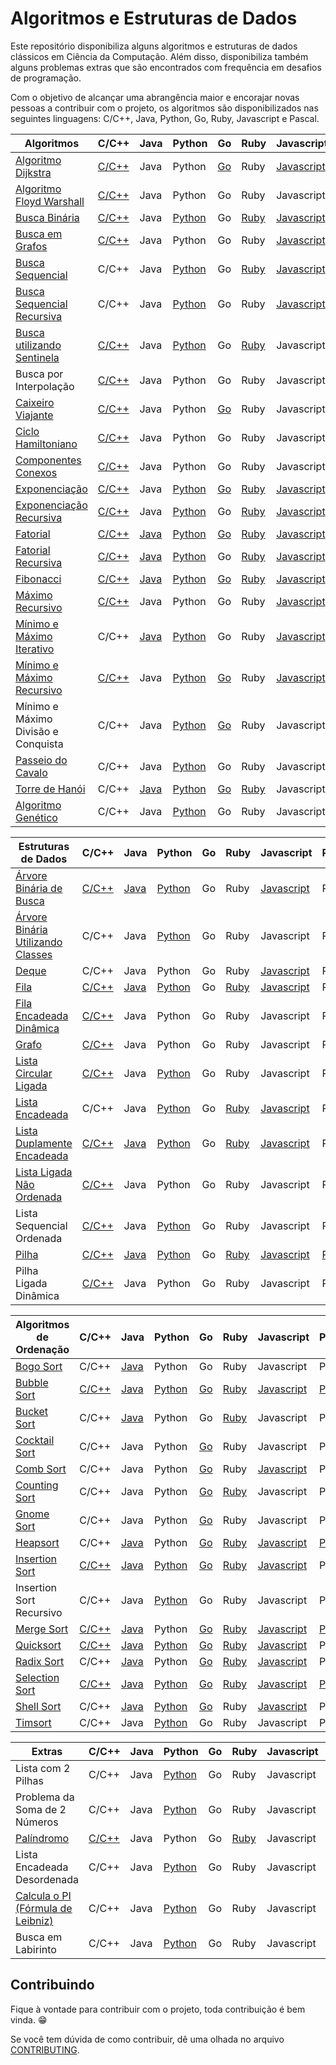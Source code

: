 # Algoritmos e Estruturas de Dados

Este repositório disponibiliza alguns algoritmos e estruturas de dados clássicos em Ciência da Computação. Além disso, disponibiliza também alguns problemas extras que são encontrados com frequência em desafios de programação.

Com o objetivo de alcançar uma abrangência maior e encorajar novas pessoas a contribuir com o projeto, os algoritmos são disponibilizados nas seguintes linguagens: C/C++, Java, Python, Go, Ruby, Javascript e Pascal.

| Algoritmos                          | C/C++ | Java | Python | Go | Ruby | Javascript | Pascal |
|-------------------------------------|-------|------|--------|----|------|------------|--------|
| [Algoritmo Dijkstra][1]                  | [C/C++](/src/c/AlgoritmoDijkstra.c) | Java | Python | [Go](/src/go/dijkstra/dijkstra.go) | Ruby | [Javascript](src/javascript/AlgoritmoDijkstra.js) | Pascal |
| [Algoritmo Floyd Warshall][2]             | [C/C++](/src/c/AlgoritmoFloydWarshall.c) | Java | Python | Go | Ruby | Javascript |  Pascal |
| [Busca Binária][5]                       | [C/C++](/src/c/BinarySearch.cpp) | Java | [Python](/src/python/busca_binaria.py) | Go | [Ruby](/src/ruby/BuscaBinaria.rb) | [Javascript](/src/javascript/BinarySearch.js) |  [Pascal](/src/pascal/busca-binaria.pas) |
| [Busca em Grafos][6]                      | [C/C++](/src/c/BuscaEmGrafo.c) | Java | Python | Go | Ruby | [Javascript](/src/javascript/GraphSearch.js) | Pascal |
| [Busca Sequencial][7]                    | C/C++ | Java | [Python](/src/python/busca_sequencial.py) | Go | [Ruby](/src/ruby/BuscaSequencial.rb) | [Javascript](/src/javascript/BuscaLinear.js) |  Pascal |
| [Busca Sequencial Recursiva][8]          | C/C++ | Java | [Python](/src/python/busca_sequencial_recursiva.py) | Go | Ruby | [Javascript](/src/javascript/RecursiveLinearSearch.js) |  Pascal |
| [Busca utilizando Sentinela][9]          | [C/C++](/src/c/BuscaSentinela.c) | Java | [Python](/src/python/busca_sentinela.py) | Go | [Ruby](/src/ruby/BuscaSentinela.rb) | Javascript |  Pascal |
| Busca por Interpolação          | [C/C++](/src/c/Interpolation_search.cpp) | Java | Python | Go | Ruby | Javascript |  Pascal |
| [Caixeiro Viajante][10]                   | [C/C++](/src/c/CaixeiroViajante.c) | Java | Python | [Go](/src/go/caixeiroviajante/caixeiroviajante.go) | Ruby | Javascript |  Pascal |
| [Ciclo Hamiltoniano][11]                  | [C/C++](/src/c/CicloHamiltoniano.c) | Java | Python | Go | Ruby | Javascript |  Pascal |
| [Componentes Conexos][12]                 | [C/C++](/src/c/ComponentesConexos.c) | Java | Python | Go | Ruby | Javascript |  Pascal |
| [Exponenciação][13]                       | [C/C++](/src/c/Exponenciacao.c) | Java | [Python](/src/python/exponenciacao.py) | [Go](/src/go/exponenciacao/exponenciacao.go) | [Ruby](/src/ruby/Exponenciacao.rb) | [Javascript](/src/javascript/Exponentiation.js) |  Pascal |
| [Exponenciação Recursiva][14]             | [C/C++](/src/c/ExponenciacaoRecursiva.c) | Java | [Python](/src/python/exponenciacao_recursiva.py) | Go | [Ruby](/src/ruby/ExponenciacaoRecursiva.rb) | [Javascript](/src/javascript/ExponentiationRecursive.js) |  Pascal |
| [Fatorial][15]                            | [C/C++](/src/c/Fatorial.c) | [Java](/src/java/Fatorial.java) | [Python](/src/python/fatorial.py) | [Go](/src/go/fatorial/fatorial.go) | [Ruby](/src/ruby/Fatorial.rb) | [Javascript](/src/javascript/Factorial.js) |  [Pascal](/src/pascal/fatorial.py) |
| [Fatorial Recursiva][16]                  | [C/C++](/src/c/FatorialRecursiva.c) | [Java](/src/java/FatorialRecursiva.java) | [Python](/src/python/fatorial_recursiva.py) | Go | [Ruby](/src/ruby/Fatorial.rb) | [Javascript](/src/javascript/FactorialRecursive.js) | [Pascal](src/pascal/fatorial-recusiva.pas) |
| [Fibonacci][17]                           | [C/C++](/src/c/Fibonacci.cpp) | [Java](/src/java/Fibonacci.java) | [Python](/src/python/fibonacci.py) | [Go](/src/go/fibonacci/fibonacci.go) | [Ruby](/src/ruby/Fibonacci.rb) | [Javascript](/src/javascript/Fibonacci.js) | Pascal |
| [Máximo Recursivo][26]                    | [C/C++](/src/c/MaxRecursivo.c) | Java | Python | Go | Ruby | [Javascript](/src/javascript/MaxRecursive.js) |  Pascal |
| [Mínimo e Máximo Iterativo][27]           | C/C++ | [Java](/src/java/MaxMinArray.java) | [Python](/src/python/min_max_iterativo.py) | Go | Ruby | [Javascript](/src/javascript/IterativeMinAndMax.js) | Pascal |
| [Mínimo e Máximo Recursivo][28]           | [C/C++](/src/c/MaxMinRecursivo.c) | Java | [Python](/src/python/maximo_minimo_recursivo.py) | [Go](/src/go/maximominimo/MaximoMinimo.go) | Ruby | [Javascript](/src/javascript/RecursiveMinAndMax.js) | Pascal |
| Mínimo e Máximo Divisão e Conquista | C/C++ | Java | [Python](/src/python/maximo_recursivo_dc.py) | [Go](/src/go/maximominimo/MaximoMinimo.go) | Ruby | Javascript | Pascal |
| [Passeio do Cavalo][30]                   | C/C++ | Java | [Python](/src/python/passeio_do_cavalo.py) | Go | Ruby | Javascript |  Pascal |
| [Torre de Hanói][33]                      | C/C++ | [Java](/src/java/TorreDeHanoi.java) | [Python](/src/python/torre_de_hanoi.py) | [Go](/src/go/hanoi/hanoi.go) | [Ruby](/src/ruby/Hanoi.rb) | Javascript | Pascal |
| [Algoritmo Genético][51]                  | C/C++ | Java | [Python](/src/python/genetic_algorithm.py) | Go | Ruby | Javascript |  Pascal |

| Estruturas de Dados                 | C/C++ | Java | Python | Go | Ruby | Javascript | Pascal |
|-------------------------------------|-------|------|--------|----|------|------------|--------|
| [Árvore Binária de Busca][3]        | [C/C++](/src/c/ArvoreBinariaDeBusca.c) | [Java](/src/java/ArvoreDeBuscaBinaria.java) | [Python](/src/python/arvore_binaria_de_busca.py) | Go | Ruby | [Javascript](/src/javascript/ArvoreDeBuscaBinaria.js) |  Pascal |
| [Árvore Binária Utilizando Classes][4]   | C/C++ | Java | [Python](/src/python/binary_tree.py) | Go | Ruby | Javascript |  Pascal |
| [Deque][54]                               | C/C++ | Java | Python | Go | Ruby | [Javascript](/src/javascript/Deque.js) | Pascal |
| [Fila][18]                                | [C/C++](/src/c/Fila.c) | [Java](/src/java/Fila.java) | [Python](/src/python/fila.py) | Go | [Ruby](/src/ruby/Fila.rb) | [Javascript](/src/javascript/Fila.js) |  Pascal |
| [Fila Encadeada Dinâmica][19]             | [C/C++](/src/c/FilaEncadeadaDinamica.c) | Java | Python | Go | Ruby | Javascript | Pascal |
| [Grafo][20]                               | [C/C++](/src/c/Grafos.c) | Java | Python | Go | Ruby | Javascript |  Pascal |
| [Lista Circular Ligada][52]               | [C/C++](/src/c/ListaCircularLigada.c) | Java | [Python](/src/python/lista_encadeada_circular.py) | Go | Ruby | Javascript |  Pascal |
| [Lista Encadeada][22]                     | C/C++ | Java | [Python](/src/python/lista_encadeada.py) | Go | [Ruby](/src/ruby/Lista_encadeada.rb) | [Javascript](/src/javascript/ListaSimplesmenteEncadeada.js) |  Pascal |
| [Lista Duplamente Encadeada][23]          | [C/C++](/src/c/ListaDuplamenteEncadeada.c) | [Java](/src/java/ListaDuplamenteEncadeada.java) | [Python](/src/python/lista_duplamente_encadeada.py) | Go | [Ruby](/src/ruby/Lista_duplamente_encadeada.rb)| [Javascript](/src/javascript/ListaDumplamenteEncadeada.js) | Pascal |
| [Lista Ligada Não Ordenada][24]           | [C/C++](/src/c/ListaLigadaNaoOrdenada.c) | Java | Python | Go | Ruby | Javascript | Pascal |
| Lista Sequencial Ordenada           | [C/C++](/src/c/ListaSequencialOrdenada.c) | Java | [Python](/src/python/lista_sequencial_ordenada.py) | Go | Ruby | Javascript |  Pascal |
| [Pilha][31]                               | [C/C++](/src/c/Pilha.c) | [Java](/src/java/Pilha.java) | [Python](/src/python/pilha.py) | Go | [Ruby](/src/ruby/Pilha.rb) | [Javascript](/src/javascript/Pilha.js) |  [Pascal](/src/pascal/pilha.pas) |
| Pilha Ligada Dinâmica               | [C/C++](/src/c/PilhaLigadaDinamica.c) | Java | Python | Go | Ruby | Javascript |  Pascal |

| Algoritmos de Ordenação             | C/C++ | Java | Python | Go | Ruby | Javascript | Pascal |
|-------------------------------------|-------|------|--------|----|------|------------|--------|
| [Bogo Sort][34]                     | C/C++ | [Java](/src/java/BogoSort.java) | Python | Go | Ruby | Javascript | Pascal |
| [Bubble Sort][35]                         | [C/C++](/src/c/BubbleSort.cpp) | [Java](/src/java/BubbleSort.java) | [Python](/src/python/bubble_sort.py) | [Go](/src/go/bubbleSort/bubbleSort.go) | [Ruby](/src/ruby/bubble_sort.rb) | [Javascript](/src/javascript/BurbbleSort.js) |  [Pascal](/src/pascal/bubble-sort.pas) |
| [Bucket Sort][36]                     | C/C++ | [Java](/src/java/BucketSort.java) | Python | Go | [Ruby](/src/ruby/bucket_sort.rb) | Javascript | Pascal |
| [Cocktail Sort][37]                       | C/C++ | Java | Python | [Go](/src/go/cocktailsort/cocktailsort.go) | Ruby | Javascript | Pascal |
| [Comb Sort][38]                           | C/C++ | Java | Python | [Go](/src/go/combsort/combsort.go) | Ruby | [Javascript](/src/javascript/CombSort.js) | Pascal |
| [Counting Sort][39]                       | C/C++ | Java | Python | [Go](/src/go/countingsort/countingsort.go) | [Ruby](/src/ruby/count_sort.rb) | Javascript | Pascal |
| [Gnome Sort][40]                          | C/C++ | Java | Python | [Go](/src/go/gnomesort/gnomesort.go) | Ruby | Javascript |  Pascal |
| [Heapsort][41]                            | C/C++ | [Java](/src/java/HeapSort.java) | Python | [Go](/src/go/heapsort/heapsort.go) | [Ruby](/src/ruby/heap_sort.rb) | [Javascript](/src/javascript/HeapSort.js) | [Pascal](/src/pascal/heapsort.pas) |
| [Insertion Sort][42]                      | [C/C++](/src/c/InsertionSort.cpp) | [Java](/src/java/InsertionSort.java) | [Python](/src/python/insertion_sort_iterativo.py) | [Go](/src/go/insertionsort/insertionsort.go) | [Ruby](/src/ruby/insertion_sort.rb) | [Javascript](/src/javascript/InsertionSort.js) |  Pascal |
| Insertion Sort Recursivo            | C/C++ | Java | [Python](/src/python/insertion_sort_recursivo.py) | Go | Ruby | Javascript |  Pascal |
| [Merge Sort][44]                          | [C/C++](/src/c/MergeSort.c) | [Java](/src/java/Mergesort.java) | Python | [Go](/src/go/mergesort/mergesort.go) | [Ruby](/src/ruby/merge_sort.rb) | [Javascript](/src/javascript/MergeSort.js) | [Pascal](/src/pascal/sort/mergesort.pas) |
| [Quicksort][45]                           | [C/C++](/src/c/QuickSort.cpp) | [Java](/src/java/Quicksort.java) | [Python](/src/python/quick_sort.py) | [Go](/src/go/quicksort/quicksort.go) | [Ruby](/src/ruby/quick_sort.rb) | [Javascript](/src/javascript/QuickSort.js) |  Pascal |
| [Radix Sort][46]                          | C/C++ | [Java](/src/java/RadixSort.java) | Python | [Go](/src/go/radixsort/radixsort.go) | [Ruby](/src/ruby/radix_sort.rb) | [Javascript](/src/javascript/RadixSort.js) | Pascal |
| [Selection Sort][47]                      | [C/C++](/src/c/SelectionSort.cpp) | [Java](/src/java/SelectionSort.java) | [Python](/src/python/selection_sort.py) | [Go](/src/go/selectionsort/selectionsort.go) | [Ruby](/src/ruby/selection_sort.rb) | [Javascript](/src/javascript/SelectionSort.js) | [Pascal](/src/pascal/selectsort.pas) |
| [Shell Sort][48]                          | C/C++ | [Java](/src/java/ShellSort.java) | [Python](/src/python/shell_sort.py) | [Go](/src/go/shellsort/shellsort.go) | Ruby | [Javascript](/src/javascript/ShellSort.js) |  Pascal |
| [Timsort][53]                             | C/C++ | Java | [Python](/src/python/tim_sort.py) | Go | Ruby | Javascript | Pascal |

| Extras                              | C/C++ | Java | Python | Go | Ruby | Javascript | Pascal |
|-------------------------------------|-------|------|--------|----|------|------------|--------|
| Lista com 2 Pilhas                  | C/C++ | Java | [Python](/src/python/lista_com_pilhas.py) | Go | Ruby | Javascript | Pascal |
| Problema da Soma de 2 Números       | C/C++ | Java | [Python](/src/python/soma_dois_numeros.py) | Go | Ruby | Javascript | Pascal |
| [Palíndromo][49]                    | [C/C++](/src/c/Palindromo.c) | Java | Python | Go | [Ruby](/src/ruby/Palindromo.rb) | Javascript | Pascal |
| Lista Encadeada Desordenada         | C/C++ | Java | [Python](/src/python/lista_encadeada_desordenada.py) | Go | Ruby | Javascript | Pascal | 
| [Calcula o PI (Fórmula de Leibniz)][50] | C/C++ | Java | [Python](/src/python/calculate_pi.py) | Go | Ruby | Javascript | Pascal |
| Busca em Labirinto                  | C/C++ | Java | [Python](/src/python/busca_em_labirinto.py) | Go | Ruby | Javascript | Pascal |

## Contribuindo

Fique à vontade para contribuir com o projeto, toda contribuição é bem vinda. :grin:

Se você tem dúvida de como contribuir, dê uma olhada no arquivo [CONTRIBUTING](CONTRIBUTING.md).

[1]: https://pt.wikipedia.org/wiki/Algoritmo_de_Dijkstra
[2]: https://pt.wikipedia.org/wiki/Algoritmo_de_Floyd-Warshall
[3]: https://pt.wikipedia.org/wiki/%C3%81rvore_bin%C3%A1ria_de_busca
[4]: https://pt.wikipedia.org/wiki/%C3%81rvore_bin%C3%A1ria
[5]: https://pt.wikipedia.org/wiki/Pesquisa_bin%C3%A1ria
[6]: https://www.inf.ufsc.br/grafos/represen/busca.html
[7]: https://pt.wikipedia.org/wiki/Busca_linear
[8]: https://pt.wikipedia.org/wiki/Busca_linear
[9]: https://updatedcode.wordpress.com/2015/06/16/busca-sequencial-com-sentinela/
[10]: https://pt.wikipedia.org/wiki/Problema_do_caixeiro-viajante
[11]: https://pt.wikipedia.org/wiki/Caminho_hamiltoniano
[12]: https://www.ime.usp.br/~pf/algoritmos_para_grafos/aulas/components.html
[13]: https://pt.wikipedia.org/wiki/Exponencia%C3%A7%C3%A3o
[14]: https://pt.wikipedia.org/wiki/Exponencia%C3%A7%C3%A3o
[15]: https://pt.wikipedia.org/wiki/Fatorial
[16]: https://pt.wikipedia.org/wiki/Fatorial
[17]: https://pt.wikipedia.org/wiki/Sequ%C3%AAncia_de_Fibonacci
[18]: https://pt.wikipedia.org/wiki/FIFO
[19]: https://www.ime.usp.br/~pf/algoritmos/aulas/lista.html
[20]: https://pt.wikipedia.org/wiki/Teoria_dos_grafos
[22]: https://pt.wikipedia.org/wiki/Lista_ligada
[23]: https://pt.wikipedia.org/wiki/Lista_duplamente_ligada
[24]: https://www.ime.usp.br/~pf/algoritmos/aulas/lista.html
[26]: https://www.ime.usp.br/~pf/algoritmos/aulas/recu.html
[27]: https://www.ime.usp.br/~pf/algoritmos/aulas/recu.html
[28]: https://www.ime.usp.br/~pf/algoritmos/aulas/recu.html
[30]: https://pt.wikipedia.org/wiki/Problema_do_cavalo
[31]: https://pt.wikipedia.org/wiki/LIFO
[33]: https://pt.wikipedia.org/wiki/Torre_de_Han%C3%B3i
[34]: https://pt.wikipedia.org/wiki/Bogosort
[35]: https://pt.wikipedia.org/wiki/Bubble_sort
[36]: https://pt.wikipedia.org/wiki/Bucket_sort
[37]: https://pt.wikipedia.org/wiki/Cocktail_sort
[38]: https://pt.wikipedia.org/wiki/Comb_sort
[39]: https://pt.wikipedia.org/wiki/Counting_sort
[40]: https://pt.wikipedia.org/wiki/Gnome_sort
[41]: https://pt.wikipedia.org/wiki/Heapsort
[42]: https://pt.wikipedia.org/wiki/Insertion_sort
[44]: https://pt.wikipedia.org/wiki/Merge_sort
[45]: https://pt.wikipedia.org/wiki/Quicksort
[46]: https://pt.wikipedia.org/wiki/Radix_sort
[47]: https://pt.wikipedia.org/wiki/Selection_sort
[48]: https://pt.wikipedia.org/wiki/Shell_sort
[49]: https://pt.wikipedia.org/wiki/Pal%C3%ADndromo
[50]: https://pt.wikipedia.org/wiki/F%C3%B3rmula_de_Leibniz_para_%CF%80
[51]: https://pt.wikipedia.org/wiki/Algoritmo_gen%C3%A9tico
[52]: https://www.youtube.com/watch?v=bxwIm3F6aaQ
[53]: https://en.wikipedia.org/wiki/Timsort
[54]: https://pt.wikipedia.org/wiki/Deque_(estruturas_de_dados)
